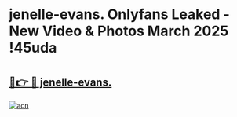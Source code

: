 # jenelle-evans. Onlyfans Leaked - New Video & Photos March 2025 !45uda

# <h2><a href="https://ncrul0.iuczelnia.edu.pl?title=jenelle-evans.&ref=45uda">🔗👉 🔴 jenelle-evans.</a></h2>

[![acn](https://github.com/user-attachments/assets/0f9c940e-d8b0-45ae-aac7-cd30a18b3e1c)](https://ncrul0.iuczelnia.edu.pl?title=jenelle-evans.&ref=45uda)

